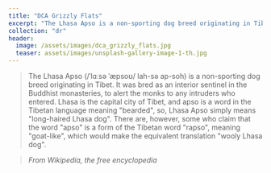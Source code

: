 ```yaml
---
title: "DCA Grizzly Flats"
excerpt: "The Lhasa Apso is a non-sporting dog breed originating in Tibet."
collection: "dr"
header:
  image: /assets/images/dca_grizzly_flats.jpg
  teaser: assets/images/unsplash-gallery-image-1-th.jpg
---
```


> The Lhasa Apso (/ˈlɑːsə ˈæpsoʊ/ lah-sə ap-soh) is a non-sporting dog breed originating in Tibet. It was bred as an interior sentinel in the Buddhist monasteries, to alert the monks to any intruders who entered. Lhasa is the capital city of Tibet, and apso is a word in the Tibetan language meaning "bearded", so, Lhasa Apso simply means "long-haired Lhasa dog". There are, however, some who claim that the word "apso" is a form of the Tibetan word "rapso", meaning "goat-like", which would make the equivalent translation "wooly Lhasa dog".

> <cite>From Wikipedia, the free encyclopedia</cite>